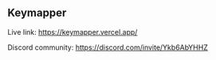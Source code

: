 ## Keymapper

Live link: https://keymapper.vercel.app/

Discord community: https://discord.com/invite/Ykb6AbYHHZ

